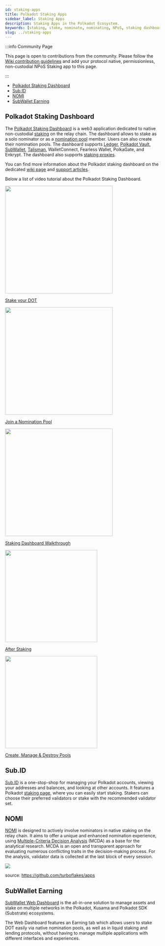 ```yaml
---
id: staking-apps
title: Polkadot Staking Apps
sidebar_label: Staking Apps
description: Staking Apps in the Polkadot Ecosystem.
keywords: [staking, stake, nominate, nominating, NPoS, staking dashboard]
slug: ../staking-apps
---
```


:::info Community Page

This page is open to contributions from the community. Please follow the
[Wiki contribution guidelines](https://github.com/w3f/polkadot-wiki#contributing-to-documentation)
and add your protocol native, permissionless, non-custodial NPoS Staking app to this page.

:::

- [Polkadot Staking Dashboard](#polkadot-staking-dashboard)
- [Sub.ID](#subid)
- [NOMI](#nomi)
- [SubWallet Earning](#subwallet-earning)

## Polkadot Staking Dashboard

The [Polkadot Staking Dashboard](https://staking.polkadot.cloud/#/overview) is a web3 application
dedicated to native non-custodial [staking](../learn/learn-staking.md) on the relay chain. The
dashboard allows to stake as a solo nominator or as a
[nomination pool](../learn/learn-nomination-pools.md) member. Users can also create their nomination
pools. The dashboard supports [Ledger](../general/ledger.md),
[Polkadot Vault](../general/polkadot-vault.md),
[SubWallet](../general/wallets-and-extensions.md#subwallet),
[Talisman](../general/wallets-and-extensions.md#talisman), WalletConnect, Fearless Wallet,
PolkaGate, and Enkrypt. The dashboard also supports
[staking proxies](../learn/learn-proxies.md#staking-proxy).

You can find more information about the Polkadot staking dashboard on the dedicated
[wiki page](./staking-dashboard.md) and
[support articles](https://support.polkadot.network/support/solutions/folders/65000157523).

Below a list of video tutorial about the Polkadot Staking Dashboard.

<div className="row">
  <div className="col text--center">
    <a href="https://youtu.be/F59N3YKYCRs?feature=shared">
      <img src="https://img.youtube.com/vi/F59N3YKYCRs/0.jpg" width="350" style={{ borderRadius: 10, border: '1px solid slategrey' }} />
    </a>
    <p>
      <a href="https://youtu.be/F59N3YKYCRs?feature=shared">Stake your DOT</a>
    </p>
  </div>
  <div className="col text--center">
    <a href="https://youtu.be/dDIG7QAApig?feature=shared">
      <img src="https://img.youtube.com/vi/dDIG7QAApig/0.jpg" width="350" style={{ borderRadius: 10, border: '1px solid slategrey' }} />
    </a>
    <p>
      <a href="https://youtu.be/dDIG7QAApig?feature=shared">Join a Nomination Pool</a>
    </p>
  </div>
  <div className="col text--center">
    <a href="https://youtu.be/hvXLc4H7rA4?feature=shared">
      <img src="https://img.youtube.com/vi/hvXLc4H7rA4/0.jpg" width="350" style={{ borderRadius: 10, border: '1px solid slategrey' }} />
    </a>
    <p>
      <a href="https://youtu.be/hvXLc4H7rA4?feature=shared">Staking Dashboard Walkthrough</a>
    </p>
  </div>
</div>

<div className="row">
  <div className="col text--center">
    <a href="https://youtu.be/58pIe8tt2o4?feature=shared">
      <img src="https://img.youtube.com/vi/58pIe8tt2o4/0.jpg" width="300" style={{ borderRadius: 10, border: '1px solid slategrey' }} />
    </a>
    <p>
      <a href="https://youtu.be/58pIe8tt2o4?feature=shared">After Staking</a>
    </p>
  </div>
  <div className="col text--center">
    <a href="https://youtu.be/aTFWhwy_Mxg?feature=shared">
      <img src="https://img.youtube.com/vi/aTFWhwy_Mxg/0.jpg" width="300" style={{ borderRadius: 10, border: '1px solid slategrey' }} />
    </a>
    <p>
      <a href="https://youtu.be/aTFWhwy_Mxg?feature=shared">Create, Manage & Destroy Pools</a>
    </p>
  </div>
</div>

## Sub.ID

[Sub.ID](https://sub.id/) is a one-stop-shop for managing your Polkadot accounts, viewing your
addresses and balances, and looking at other accounts. It features a Polkadot
[staking page](https://sub.id/validator/polkadot), where you can easily start staking. Stakers can
choose their preferred validators or stake with the recommended validator set.

## NOMI

[NOMI](https://apps.turboflakes.io/?app=nomi) is designed to actively involve nominators in native
staking on the relay chain. It aims to offer a unique and enhanced nomination experience, using
[Multiple-Criteria Decision Analysis](https://en.wikipedia.org/wiki/Multiple-criteria_decision_analysis)
(MCDA) as a base for the analytical research. MCDA is an open and transparent approach for
evaluating numerous conflicting traits in the decision-making process. For the analysis, validator
data is collected at the last block of every session.

[![](https://github.com/turboflakes/apps/blob/main/src/assets/nomi_dashboard.webp?raw=true)](https://turboflakes.io/)

source: https://github.com/turboflakes/apps

## SubWallet Earning

[SubWallet Web Dashboard](https://web.subwallet.app/) is the all-in-one solution to manage assets
and stake on multiple networks in the Polkadot, Kusama and Polkadot SDK (Substrate) ecosystems.

The Web Dashboard features an Earning tab which allows users to stake DOT easily via native
nomination pools, as well as in liquid staking and lending protocols, without having to manage
multiple applications with different interfaces and experiences.
